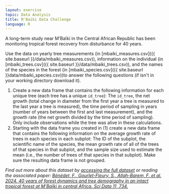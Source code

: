 ```yaml
---
layout: exercise
topic: Data Analysis
title: M'Baïki Data Challenge
language: R
---
```


A long-term study near M’Baïki in the Central African Republic has been monitoring tropical forest recovery from disturbance for 40 years.

Use the data on yearly tree measurements (in [mbaiki_measures.csv]({{ site.baseurl }}/data/mbaiki_measures.csv)), information on the individual (in [mbaiki_trees.csv]({{ site.baseurl }}/data/mbaiki_trees.csv)),
and the names of the species in the forest (in [mbaiki_species.csv]({{ site.baseurl }}data/mbaiki_species.csv))to answer the following questions (if isn't in your working directory download it).

1. Create a new data frame that contains the following information for each unique tree (each tree has a unique `id_tree`): The `id_tree`, the net growth (total change in diameter from the first year a tree is measured to the last year a tree is measured), the time period of sampling in years (number of years between the first and last measurement), and the growth rate (the net growth divided by the time period of sampling). Only include observations while the tree was alive in these calculations.
2. Starting with the data frame you created in (1) create a new data frame that contains the following information on the average growth rate of trees in each species in each subplot: The ID of the subplot, the scientific name of the species, the mean growth rate of all of the trees of that species in that subplot, and the sample size used to estimate the mean (i.e., the number of trees of that species in that subplot). Make sure the resulting data frame is not grouped.

*Find out more about this dataset by [accessing the full dataset](https://doi.org/10.18167/DVN1/QSATSX) or reading the associated paper:
[Bénédet, F., Gourlet-Fleury, S., Allah-Barem, F. et al. 2024. 40 years of forest dynamics and tree demography in an intact tropical forest at M’Baïki in central Africa. Sci Data 11, 734.](https://doi.org/10.1038/s41597-024-03577-6)*
